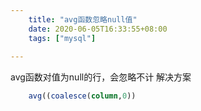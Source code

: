 ```yaml
---
    title: "avg函数忽略null值"
    date: 2020-06-05T16:33:55+08:00
    tags: ["mysql"]
    
---
```


avg函数对值为null的行，会忽略不计
解决方案
    
```sql
    avg((coalesce(column,0))
```
